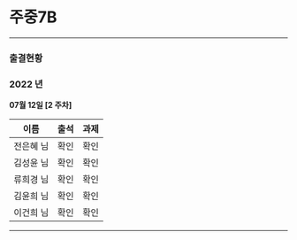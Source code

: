 # 주중7B

---

### 출결현황

<h3>2022 년</h3>

<p><strong>07월 12일 [2 주차]<strong></p>

| 이름      | 출석 | 과제 |
| --------- | ---- | ---- |
| 전은혜 님 | 확인 | 확인 |
| 김성윤 님 | 확인 | 확인 |
| 류희경 님 | 확인 | 확인 |
| 김윤희 님 | 확인 | 확인 |
| 이건희 님 | 확인 | 확인 |

---
